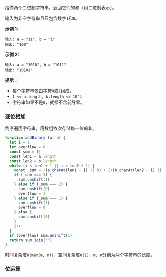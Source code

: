 给你两个二进制字符串，返回它们的和（用二进制表示）。

输入为非空字符串且只包含数字`1`和`0`。

**示例 1:**
```
输入: a = "11", b = "1"
输出: "100"
```

**示例 2:**
```
输入: a = "1010", b = "1011"
输出: "10101"
```

**提示：**

- 每个字符串仅由字符`0`或`1`组成。
- `1 <= a.length, b.length <= 10^4`
- 字符串如果不是`0`，就都不含前导零。

### 逐位相加
倒序遍历字符串，用数组依次存储每一位的和。
```js
function addBinary (a, b) {
  let i = 1
  let overflow = 0
  const sum = []
  const len1 = a.length
  const len2 = b.length
  while (i < len1 + 1 || i < len2 + 1) {
    const _sum = +(a.charAt(len1 - i) || 0) + (+(b.charAt(len2 - i) || 0)) + overflow
    if (_sum === 3) {
      sum.unshift(1)
    } else if (_sum === 2) {
      sum.unshift(0)
      overflow = 1
    } else if (_sum === 1) {
      sum.unshift(1)
      overflow = 0
    } else {
      sum.unshift(0)
    }
    i++
  }
  if (overflow) sum.unshift(1)
  return sum.join('')
}
```

时间复杂度`O(max(m, n))`，空间复杂度`O(1)`，`m`、`n`分别为两个字符串的长度。

### 位运算

